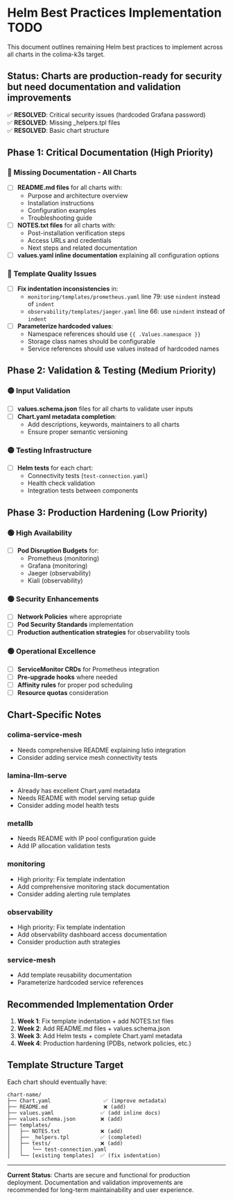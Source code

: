# Helm Best Practices Implementation TODO

This document outlines remaining Helm best practices to implement across all charts in the colima-k3s target.

## Status: Charts are production-ready for security but need documentation and validation improvements

✅ **RESOLVED**: Critical security issues (hardcoded Grafana password)  
✅ **RESOLVED**: Missing _helpers.tpl files  
✅ **RESOLVED**: Basic chart structure  

## Phase 1: Critical Documentation (High Priority)

### 🔴 Missing Documentation - All Charts
- [ ] **README.md files** for all charts with:
  - Purpose and architecture overview
  - Installation instructions  
  - Configuration examples
  - Troubleshooting guide
- [ ] **NOTES.txt files** for all charts with:
  - Post-installation verification steps
  - Access URLs and credentials
  - Next steps and related documentation
- [ ] **values.yaml inline documentation** explaining all configuration options

### 🔴 Template Quality Issues
- [ ] **Fix indentation inconsistencies** in:
  - `monitoring/templates/prometheus.yaml` line 79: use `nindent` instead of `indent`
  - `observability/templates/jaeger.yaml` line 66: use `nindent` instead of `indent`
- [ ] **Parameterize hardcoded values**:
  - Namespace references should use `{{ .Values.namespace }}`
  - Storage class names should be configurable
  - Service references should use values instead of hardcoded names

## Phase 2: Validation & Testing (Medium Priority)

### 🟡 Input Validation
- [ ] **values.schema.json** files for all charts to validate user inputs
- [ ] **Chart.yaml metadata completion**:
  - Add descriptions, keywords, maintainers to all charts
  - Ensure proper semantic versioning

### 🟡 Testing Infrastructure  
- [ ] **Helm tests** for each chart:
  - Connectivity tests (`test-connection.yaml`)
  - Health check validation
  - Integration tests between components

## Phase 3: Production Hardening (Low Priority)

### 🟢 High Availability
- [ ] **Pod Disruption Budgets** for:
  - Prometheus (monitoring)
  - Grafana (monitoring) 
  - Jaeger (observability)
  - Kiali (observability)

### 🟢 Security Enhancements
- [ ] **Network Policies** where appropriate
- [ ] **Pod Security Standards** implementation
- [ ] **Production authentication strategies** for observability tools

### 🟢 Operational Excellence
- [ ] **ServiceMonitor CRDs** for Prometheus integration
- [ ] **Pre-upgrade hooks** where needed
- [ ] **Affinity rules** for proper pod scheduling
- [ ] **Resource quotas** consideration

## Chart-Specific Notes

### colima-service-mesh
- Needs comprehensive README explaining Istio integration
- Consider adding service mesh connectivity tests

### lamina-llm-serve  
- Already has excellent Chart.yaml metadata
- Needs README with model serving setup guide
- Consider adding model health tests

### metallb
- Needs README with IP pool configuration guide
- Add IP allocation validation tests

### monitoring
- High priority: Fix template indentation
- Add comprehensive monitoring stack documentation
- Consider adding alerting rule templates

### observability
- High priority: Fix template indentation  
- Add observability dashboard access documentation
- Consider production auth strategies

### service-mesh
- Add template reusability documentation
- Parameterize hardcoded service references

## Recommended Implementation Order

1. **Week 1**: Fix template indentation + add NOTES.txt files
2. **Week 2**: Add README.md files + values.schema.json  
3. **Week 3**: Add Helm tests + complete Chart.yaml metadata
4. **Week 4**: Production hardening (PDBs, network policies, etc.)

## Template Structure Target

Each chart should eventually have:
```
chart-name/
├── Chart.yaml                 ✅ (improve metadata)
├── README.md                  ❌ (add)
├── values.yaml               ✅ (add inline docs)  
├── values.schema.json        ❌ (add)
├── templates/
│   ├── NOTES.txt             ❌ (add)
│   ├── _helpers.tpl          ✅ (completed)
│   ├── tests/                ❌ (add)
│   │   └── test-connection.yaml
│   └── [existing templates]  ✅ (fix indentation)
```

---

**Current Status**: Charts are secure and functional for production deployment. Documentation and validation improvements are recommended for long-term maintainability and user experience.